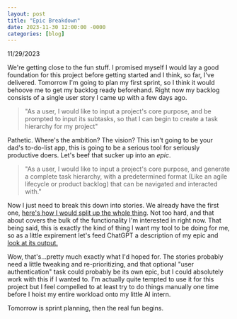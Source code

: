 ```yaml
---
layout: post
title: "Epic Breakdown"
date: 2023-11-30 12:00:00 -0000
categories: [blog]
---
```


11/29/2023

We're getting close to the fun stuff. I promised myself I would lay a good foundation for this project before getting started and I think, so far, I've delivered. Tomorrow I'm going to plan my first sprint, so I think it would behoove me to get my backlog ready beforehand. Right now my backlog consists of a single user story I came up with a few days ago.

>"As a user, I would like to input a project's core purpose, and be prompted to input its subtasks, so that I can begin to create a task hierarchy for my project"

Pathetic. Where's the ambition? The vision? This isn't going to be your dad's to-do-list app, this is going to be a serious tool for seriously productive doers. Let's beef that sucker up into an *epic*.

>"As a user, I would like to input a project's core purpose, and generate a complete task hierarchy, with a predetermined format (Like an agile lifecycle or product backlog) that can be navigated and interacted with."

Now I just need to break this down into stories. We already have the first one, [here's how I would split up the whole thing](https://reachforthesky.github.io/task-weaver-ai/assets/blog-content/11-30-2023/TaskWeaver-AI-Backlog.docx). Not too hard, and that about covers the bulk of the functionality I'm interested in right now. That being said, this is exactly the kind of thing I want my tool to be doing for me, so as a little expirement let's feed ChatGPT a description of my epic and [look at its output.](https://reachforthesky.github.io/task-weaver-ai/assets/blog-content/11-30-2023/Task-Hierarchy-Generator.html)

Wow, that's...pretty much exactly what I'd hoped for. The stories probably need a little tweaking and re-prioritizing, and that optional "user authentication" task could probably be its own epic, but I could absolutely work with this if I wanted to. I'm actually quite tempted to use it for this project but I feel compelled to at least try to do things manually one time before I hoist my entire workload onto my little AI intern.

Tomorrow is sprint planning, then the real fun begins.